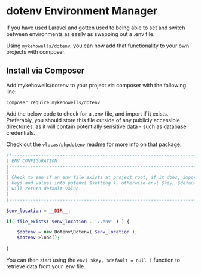 dotenv Environment Manager
==

If you have used Laravel and gotten used to being able to set and switch between environments as easily as swapping out a .env file.

Using ```mykehowells/dotenv```, you can now add that functionality to your own projects with composer.

Install via Composer
--

Add mykehowells/dotenv to your project via composer with the following line:

```composer require mykehowells/dotenv```


Add the below code to check for a .env file, and import if it exists. Preferably, you should store this file outside of any publicly accessible directories, as it will contain potentially sensitive data - such as database credentials.

Check out the ```vlucas/phpdotenv``` [readme](https://github.com/vlucas/phpdotenv/blob/master/README.md) for more info on that package.

```php
/*----------------------------------------------------------------------------
| ENV CONFIGURATION
|-----------------------------------------------------------------------------
|
| Check to see if an env file exists at project root, if it does, import
| keys and values into putenv( $setting ), otherwise env( $key, $default=null )
| will return default value.
|
|---------------------------------------------------------------------------*/

$env_location = __DIR__;

if( file_exists( $env_location . '/.env' ) ) {

	$dotenv = new Dotenv\Dotenv( $env_location );
	$dotenv->load();

}
```

You can then start using the ```env( $key, $default = null )``` function to retrieve data from your .env file.
